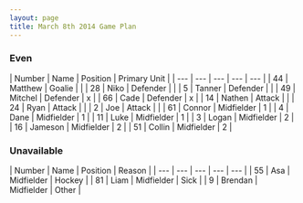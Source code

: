 ```yaml
---
layout: page
title: March 8th 2014 Game Plan
---
```


### Even

| Number |  Name |  Position |  Primary Unit | 
| --- |  --- |  ---  |  --- |  --- | 
| 44 |  Matthew   |  Goalie     |   |
| 28 |  Niko      |  Defender   |   | 
| 5  |  Tanner    |  Defender   |   | 
| 49 |  Mitchel   |  Defender   | x | 
| 66 |  Cade      |  Defender   | x | 
| 14 |  Nathen    |  Attack     |   | 
| 24 |  Ryan      |  Attack     |   | 
| 2  |  Joe       |  Attack     |   | 
| 61 |  Connor    |  Midfielder | 1 | 
| 4  |  Dane      |  Midfielder | 1 | 
| 11 |  Luke      |  Midfielder | 1 | 
| 3  |  Logan     |  Midfielder | 2 | 
| 16 |  Jameson   |  Midfielder | 2 | 
| 51 |  Collin    |  Midfielder | 2 | 

### Unavailable

| Number |  Name |  Position | Reason | 
| --- |  --- |  ---  |  --- |  --- | 
| 55 |  Asa       |  Midfielder | Hockey | 
| 81 |  Liam      |  Midfielder | Sick | 
| 9  |  Brendan   |  Midfielder | Other | 
